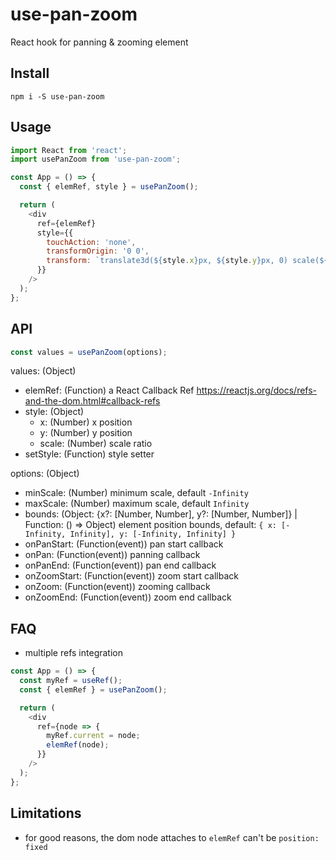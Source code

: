 # use-pan-zoom

React hook for panning & zooming element

## Install

```
npm i -S use-pan-zoom
```

## Usage

```js
import React from 'react';
import usePanZoom from 'use-pan-zoom';

const App = () => {
  const { elemRef, style } = usePanZoom();

  return (
    <div
      ref={elemRef}
      style={{
        touchAction: 'none',
        transformOrigin: '0 0',
        transform: `translate3d(${style.x}px, ${style.y}px, 0) scale(${style.scale})`
      }}
    />
  );
};
```

## API

```js
const values = usePanZoom(options);
```

values: (Object)

- elemRef: (Function) a React Callback Ref https://reactjs.org/docs/refs-and-the-dom.html#callback-refs
- style: (Object)
  - x: (Number) x position
  - y: (Number) y position
  - scale: (Number) scale ratio
- setStyle: (Function) style setter

options: (Object)

- minScale: (Number) minimum scale, default `-Infinity`
- maxScale: (Number) maximum scale, default `Infinity`
- bounds: (Object: {x?: [Number, Number], y?: [Number, Number]} | Function: () => Object) element position bounds, default: `{ x: [-Infinity, Infinity], y: [-Infinity, Infinity] }`
- onPanStart: (Function(event)) pan start callback
- onPan: (Function(event)) panning callback
- onPanEnd: (Function(event)) pan end callback
- onZoomStart: (Function(event)) zoom start callback
- onZoom: (Function(event)) zooming callback
- onZoomEnd: (Function(event)) zoom end callback

## FAQ

- multiple refs integration

```js
const App = () => {
  const myRef = useRef();
  const { elemRef } = usePanZoom();

  return (
    <div
      ref={node => {
        myRef.current = node;
        elemRef(node);
      }}
    />
  );
};
```

## Limitations

- for good reasons, the dom node attaches to `elemRef` can't be `position: fixed`
